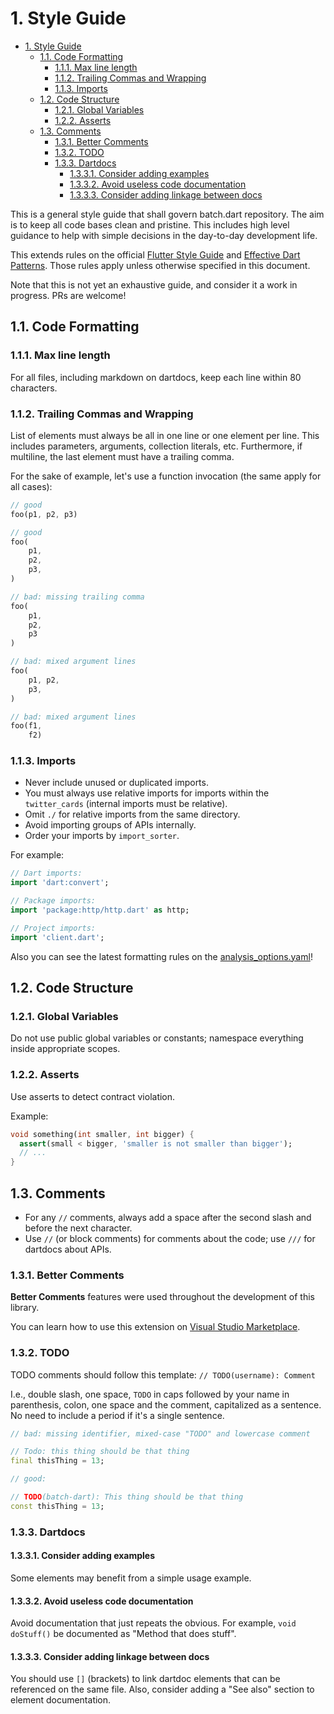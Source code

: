 # 1. Style Guide

<!-- TOC -->

- [1. Style Guide](#1-style-guide)
  - [1.1. Code Formatting](#11-code-formatting)
    - [1.1.1. Max line length](#111-max-line-length)
    - [1.1.2. Trailing Commas and Wrapping](#112-trailing-commas-and-wrapping)
    - [1.1.3. Imports](#113-imports)
  - [1.2. Code Structure](#12-code-structure)
    - [1.2.1. Global Variables](#121-global-variables)
    - [1.2.2. Asserts](#122-asserts)
  - [1.3. Comments](#13-comments)
    - [1.3.1. Better Comments](#131-better-comments)
    - [1.3.2. TODO](#132-todo)
    - [1.3.3. Dartdocs](#133-dartdocs)
      - [1.3.3.1. Consider adding examples](#1331-consider-adding-examples)
      - [1.3.3.2. Avoid useless code documentation](#1332-avoid-useless-code-documentation)
      - [1.3.3.3. Consider adding linkage between docs](#1333-consider-adding-linkage-between-docs)

<!-- /TOC -->

This is a general style guide that shall govern batch.dart repository. The aim is to keep
all code bases clean and pristine. This includes high level guidance to help with simple decisions
in the day-to-day development life.

This extends rules on the official [Flutter Style
Guide](https://github.com/flutter/flutter/wiki/Style-guide-for-Flutter-repo) and [Effective Dart
Patterns](https://dart.dev/guides/language/effective-dart). Those rules apply unless otherwise
specified in this document.

Note that this is not yet an exhaustive guide, and consider it a work in progress. PRs are welcome!

## 1.1. Code Formatting

### 1.1.1. Max line length

For all files, including markdown on dartdocs, keep each line within 80 characters.

### 1.1.2. Trailing Commas and Wrapping

List of elements must always be all in one line or one element per line. This includes parameters,
arguments, collection literals, etc. Furthermore, if multiline, the last element must have a
trailing comma.

For the sake of example, let's use a function invocation (the same apply for all cases):

```dart
// good
foo(p1, p2, p3)

// good
foo(
    p1,
    p2,
    p3,
)

// bad: missing trailing comma
foo(
    p1,
    p2,
    p3
)

// bad: mixed argument lines
foo(
    p1, p2,
    p3,
)

// bad: mixed argument lines
foo(f1,
    f2)
```

### 1.1.3. Imports

- Never include unused or duplicated imports.
- You must always use relative imports for imports within the `twitter_cards` (internal imports must
  be relative).
- Omit `./` for relative imports from the same directory.
- Avoid importing groups of APIs internally.
- Order your imports by `import_sorter`.

For example:

```dart
// Dart imports:
import 'dart:convert';

// Package imports:
import 'package:http/http.dart' as http;

// Project imports:
import 'client.dart';
```

Also you can see the latest formatting rules on the [analysis_options.yaml](https://github.com/twitter-dart/twitter-cards/blob/main/analysis_options.yaml)!

## 1.2. Code Structure

### 1.2.1. Global Variables

Do not use public global variables or constants; namespace everything inside appropriate scopes.

### 1.2.2. Asserts

Use asserts to detect contract violation.

Example:

```dart
void something(int smaller, int bigger) {
  assert(small < bigger, 'smaller is not smaller than bigger');
  // ...
}
```

## 1.3. Comments

- For any `//` comments, always add a space after the second slash and before the next character.
- Use `//` (or block comments) for comments about the code; use `///` for dartdocs about APIs.

### 1.3.1. Better Comments

**Better Comments** features were used throughout the development of this library.

You can learn how to use this extension on [Visual Studio Marketplace](https://marketplace.visualstudio.com/items?itemName=aaron-bond.better-comments).

### 1.3.2. TODO

TODO comments should follow this template: `// TODO(username): Comment`

I.e., double slash, one space, `TODO` in caps followed by your name in parenthesis, colon, one space
and the comment, capitalized as a sentence. No need to include a period if it's a single sentence.

```dart
// bad: missing identifier, mixed-case "TODO" and lowercase comment

// Todo: this thing should be that thing
final thisThing = 13;

// good:

// TODO(batch-dart): This thing should be that thing
const thisThing = 13;
```

### 1.3.3. Dartdocs

#### 1.3.3.1. Consider adding examples

Some elements may benefit from a simple usage example.

#### 1.3.3.2. Avoid useless code documentation

Avoid documentation that just repeats the obvious. For example, `void doStuff()` be documented as
"Method that does stuff".

#### 1.3.3.3. Consider adding linkage between docs

You should use `[]` (brackets) to link dartdoc elements that can be referenced on the same file.
Also, consider adding a "See also" section to element documentation.
